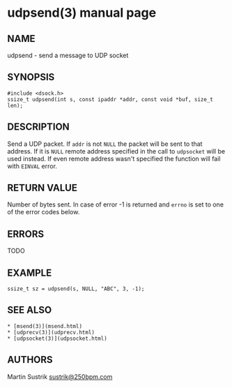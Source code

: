 # udpsend(3) manual page

## NAME

udpsend - send a message to UDP socket

## SYNOPSIS

```
#include <dsock.h>
ssize_t udpsend(int s, const ipaddr *addr, const void *buf, size_t len);
```

## DESCRIPTION

Send a UDP packet. If `addr` is not `NULL` the packet will be sent to that address. If it is `NULL` remote address specified in the call to `udpsocket` will be used instead. If even remote address wasn't specified the function will fail with `EINVAL` error.

## RETURN VALUE

Number of bytes sent. In case of error -1 is returned and `errno` is set to one of the error codes below.

## ERRORS

TODO

## EXAMPLE

```
ssize_t sz = udpsend(s, NULL, "ABC", 3, -1);
```

## SEE ALSO

```
* [msend(3)](msend.html)
* [udprecv(3)](udprecv.html)
* [udpsocket(3)](udpsocket.html)
```

## AUTHORS

Martin Sustrik <sustrik@250bpm.com>

